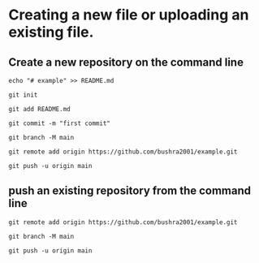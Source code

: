 # Creating a new file or uploading an existing file.

## Create a new repository on the command line
```
echo "# example" >> README.md

git init

git add README.md

git commit -m "first commit"

git branch -M main

git remote add origin https://github.com/bushra2001/example.git

git push -u origin main
```                
## push an existing repository from the command line
```
git remote add origin https://github.com/bushra2001/example.git

git branch -M main

git push -u origin main
```
